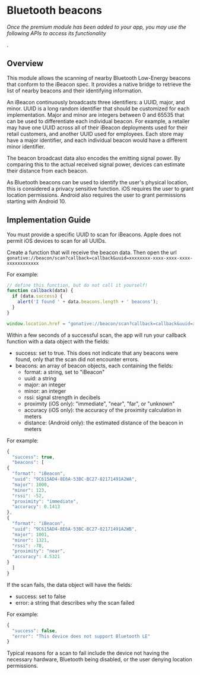 # Bluetooth beacons

_Once the premium module has been added to your app, you may use the following APIs to access its functionality_.

## Overview

This module allows the scanning of nearby Bluetooth Low-Energy beacons that conform to the iBeacon spec. It provides a native bridge to retrieve the list of nearby beacons and their identifying information.

An iBeacon continuously broadcasts three identifiers: a UUID, major, and minor. UUID is a long random identifier that should be customized for each implementation. Major and minor are integers between 0 and 65535 that can be used to differentiate each individual beacon. For example, a retailer may have one UUID across all of their iBeacon deployments used for their retail customers, and another UUID used for employees. Each store may have a major identifier, and each individual beacon would have a different minor identifier.

The beacon broadcast data also encodes the emitting signal power. By comparing this to the actual received signal power, devices can estimate their distance from each beacon.

As Bluetooth beacons can be used to identify the user's physical location, this is considered a privacy sensitive function. iOS requires the user to grant location permissions. Android also requires the user to grant permissions starting with Android 10.

## Implementation Guide

You must provide a specific UUID to scan for iBeacons. Apple does not permit iOS devices to scan for all UUIDs.

Create a function that will receive the beacon data. Then open the url `gonative://beacon/scan?callback=callback&uuid=xxxxxxxx-xxxx-xxxx-xxxx-xxxxxxxxxxxx`

For example:

```javascript
// define this function, but do not call it yourself!
function callback(data) {
  if (data.success) {
    alert('I found ' + data.beacons.length + ' beacons');
  }
}

window.location.href = "gonative://beacon/scan?callback=callback&uuid=xxxxxxxx-xxxx-xxxx-xxxx-xxxxxxxxxxxx";

```

Within a few seconds of a successful scan, the app will run your callback function with a data object with the fields:

* success: set to true. This does not indicate that any beacons were found, only that the scan did not encounter errors.
* beacons: an array of beacon objects, each containing the fields:
  * format: a string, set to "iBeacon"
  * uuid: a string
  * major: an integer
  * minor: an integer
  * rssi: signal strength in decibels
  * proximity \(iOS only\): "immediate", "near", "far", or "unknown"
  * accuracy \(iOS only\): the accuracy of the proximity calculation in meters
  * distance: \(Android only\): the estimated distance of the beacon in meters

For example:

```javascript
{
  "success": true,
  "beacons": [
{
  "format": "iBeacon",
  "uuid": "9C615AD4-8E6A-53BC-BC27-82171491A2WA",
  "major": 1000,
  "minor": 123,
  "rssi": -52,
  "proximity": "immediate",
  "accuracy": 0.1413
},
{
  "format": "iBeacon",
  "uuid": "9C615AD4-8E6A-53BC-BC27-82171491A2WB",
  "major": 1001,
  "minor": 1321,
  "rssi": -78,
  "proximity": "near",
  "accuracy": 4.5321
}
  ]
}

```

If the scan fails, the data object will have the fields:

* success: set to false
* error: a string that describes why the scan failed

For example:

```javascript
{
  "success": false,
  "error": "This device does not support Bluetooth LE"
}

```

Typical reasons for a scan to fail include the device not having the necessary hardware, Bluetooth being disabled, or the user denying location permissions.

